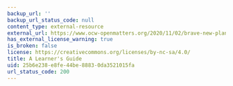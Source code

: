 ```yaml
---
backup_url: ''
backup_url_status_code: null
content_type: external-resource
external_url: https://www.ocw-openmatters.org/2020/11/02/brave-new-planet-a-learners-guide/
has_external_license_warning: true
is_broken: false
license: https://creativecommons.org/licenses/by-nc-sa/4.0/
title: A Learner's Guide
uid: 25b6e238-e8fe-44be-8883-0da3521015fa
url_status_code: 200
---
```

